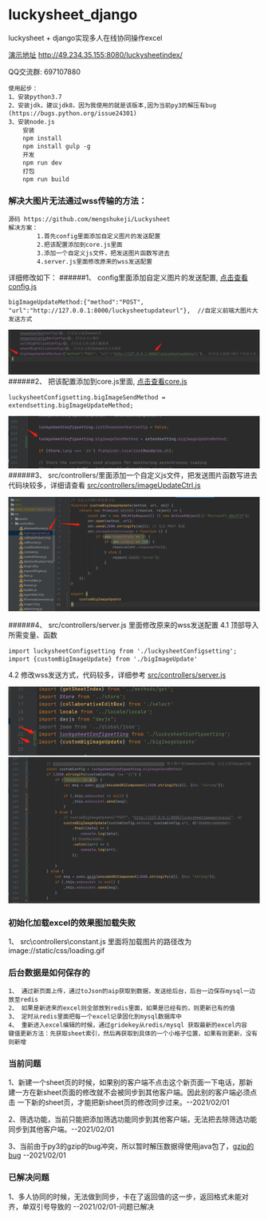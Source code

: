 # luckysheet_django
luckysheet + django实现多人在线协同操作excel

[演示地址](http://49.234.35.155:8080/luckysheetindex/) http://49.234.35.155:8080/luckysheetindex/

QQ交流群: 697107880
```使用方法
使用起步：
1、安装python3.7
2、安装jdk，建议jdk8，因为我使用的就是该版本,因为当前py3的解压有bug (https://bugs.python.org/issue24301)
3、安装node.js
    安装
    npm install
    npm install gulp -g
    开发
    npm run dev
    打包
    npm run build
```
### 解决大图片无法通过wss传输的方法：
```
源码 https://github.com/mengshukeji/Luckysheet
解决方案：
        1.首先config里面添加自定义图片的发送配置
        2.把该配置添加到core.js里面
        3.添加一个自定义js文件，把发送图片函数写进去
        4.server.js里面修改原来的wss发送配置
```
详细修改如下：
######1、 config里面添加自定义图片的发送配置, [点击查看config.js](./luckysheet_obj/Luckysheet-master/src/core.js)
```angular2html
bigImageUpdateMethod:{"method":"POST", "url":"http://127.0.0.1:8000/luckysheetupdateurl"},  //自定义前端大图片大发送方式
```
![config配置](./readmeImages/config自定义图片配置.png)
######2、 把该配置添加到core.js里面, [点击查看core.js](./luckysheet_obj/Luckysheet-master/src/core.js)
```angular2html
luckysheetConfigsetting.bigImageSendMethod = extendsetting.bigImageUpdateMethod;
```
![core自定义图片配置](./readmeImages/core自定义图片配置.png)
######3、 src/controllers/里面添加一个自定义js文件，把发送图片函数写进去
代码块较多，详细请查看 [src/controllers/imageUpdateCtrl.js](luckysheet_obj/Luckysheet-master/src/controllers/imageUpdateCtrl.js)

![自定义图片发送方式](./readmeImages/自定义图片发送方式.png)

######4、 src/controllers/server.js  里面修改原来的wss发送配置
4.1 顶部导入所需变量、函数
   ```
   import luckysheetConfigsetting from './luckysheetConfigsetting';
   import {customBigImageUpdate} from './bigImageUpdate'
   ```
4.2 修改wss发送方式，代码较多，详细参考 [src/controllers/server.js](./luckysheet_obj/Luckysheet-master/src/controllers/server.js)

![自定义图片发送方式](./readmeImages/微信截图_20210302010044.png)
![自定义图片发送方式](./readmeImages/微信截图_20210302010418.png)

### 初始化加载excel的效果图加载失败
1、 src\controllers\constant.js 里面将加载图片的路径改为 image://static/css/loading.gif

### 后台数据是如何保存的
```angular2html
1、 通过新页面上传，通过toJson的aip获取到数据，发送给后台，后台一边保存mysql一边放至redis
2、 如果是新进来的excel则全部放到redis里面，如果是已经有的，则更新已有的值
3、 定时从redis里面把每一个excel记录固化到mysql数据库中
4、 重新进入excel编辑的时候，通过gridekey从redis/mysql 获取最新的excel内容
键值更新方法：先获取sheet索引，然后再获取到具体的一个小格子位置，如果有则更新，没有则新增
```

### 当前问题
1、新建一个sheet页的时候，如果别的客户端不点击这个新页面一下电话，那新建一方在新sheet页面的修改就不会被同步到其他客户端。因此别的客户端必须点击
一下新的sheet页，才能把新sheet页的修改同步过来。--2021/02/01

2、筛选功能，当前只能把添加筛选功能同步到其他客户端，无法把去除筛选功能同步到其他客户端。--2021/02/01

3、当前由于py3的gzip的bug冲突，所以暂时解压数据得使用java包了，[gzip的bug](https://bugs.python.org/issue24301) --2021/02/01

### 已解决问题
1、多人协同的时候，无法做到同步，卡在了返回值的这一步，返回格式未能对齐，单双引号导致的  --2021/02/01-问题已解决